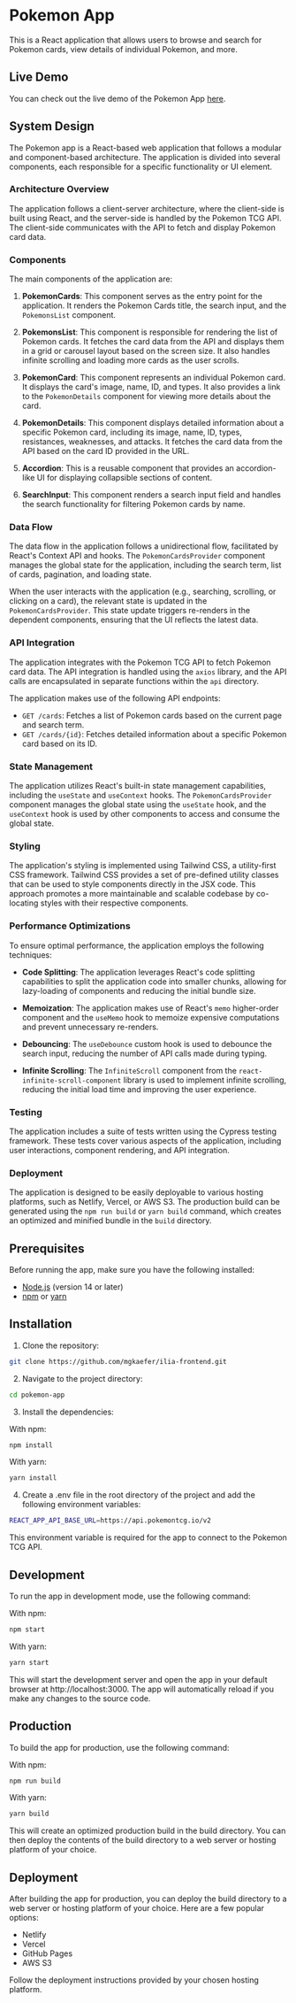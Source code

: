 # Pokemon App

This is a React application that allows users to browse and search for Pokemon cards, view details of individual Pokemon, and more.

## Live Demo

You can check out the live demo of the Pokemon App [here](https://ilia-frontend.vercel.app/).

## System Design

The Pokemon app is a React-based web application that follows a modular and component-based architecture. The application is divided into several components, each responsible for a specific functionality or UI element.

### Architecture Overview

The application follows a client-server architecture, where the client-side is built using React, and the server-side is handled by the Pokemon TCG API. The client-side communicates with the API to fetch and display Pokemon card data.

### Components

The main components of the application are:

1. **PokemonCards**: This component serves as the entry point for the application. It renders the Pokemon Cards title, the search input, and the `PokemonsList` component.

2. **PokemonsList**: This component is responsible for rendering the list of Pokemon cards. It fetches the card data from the API and displays them in a grid or carousel layout based on the screen size. It also handles infinite scrolling and loading more cards as the user scrolls.

3. **PokemonCard**: This component represents an individual Pokemon card. It displays the card's image, name, ID, and types. It also provides a link to the `PokemonDetails` component for viewing more details about the card.

4. **PokemonDetails**: This component displays detailed information about a specific Pokemon card, including its image, name, ID, types, resistances, weaknesses, and attacks. It fetches the card data from the API based on the card ID provided in the URL.

5. **Accordion**: This is a reusable component that provides an accordion-like UI for displaying collapsible sections of content.

6. **SearchInput**: This component renders a search input field and handles the search functionality for filtering Pokemon cards by name.

### Data Flow

The data flow in the application follows a unidirectional flow, facilitated by React's Context API and hooks. The `PokemonCardsProvider` component manages the global state for the application, including the search term, list of cards, pagination, and loading state.

When the user interacts with the application (e.g., searching, scrolling, or clicking on a card), the relevant state is updated in the `PokemonCardsProvider`. This state update triggers re-renders in the dependent components, ensuring that the UI reflects the latest data.

### API Integration

The application integrates with the Pokemon TCG API to fetch Pokemon card data. The API integration is handled using the `axios` library, and the API calls are encapsulated in separate functions within the `api` directory.

The application makes use of the following API endpoints:

- `GET /cards`: Fetches a list of Pokemon cards based on the current page and search term.
- `GET /cards/{id}`: Fetches detailed information about a specific Pokemon card based on its ID.

### State Management

The application utilizes React's built-in state management capabilities, including the `useState` and `useContext` hooks. The `PokemonCardsProvider` component manages the global state using the `useState` hook, and the `useContext` hook is used by other components to access and consume the global state.

### Styling

The application's styling is implemented using Tailwind CSS, a utility-first CSS framework. Tailwind CSS provides a set of pre-defined utility classes that can be used to style components directly in the JSX code. This approach promotes a more maintainable and scalable codebase by co-locating styles with their respective components.

### Performance Optimizations

To ensure optimal performance, the application employs the following techniques:

- **Code Splitting**: The application leverages React's code splitting capabilities to split the application code into smaller chunks, allowing for lazy-loading of components and reducing the initial bundle size.

- **Memoization**: The application makes use of React's `memo` higher-order component and the `useMemo` hook to memoize expensive computations and prevent unnecessary re-renders.

- **Debouncing**: The `useDebounce` custom hook is used to debounce the search input, reducing the number of API calls made during typing.

- **Infinite Scrolling**: The `InfiniteScroll` component from the `react-infinite-scroll-component` library is used to implement infinite scrolling, reducing the initial load time and improving the user experience.

### Testing

The application includes a suite of tests written using the Cypress testing framework. These tests cover various aspects of the application, including user interactions, component rendering, and API integration.

### Deployment

The application is designed to be easily deployable to various hosting platforms, such as Netlify, Vercel, or AWS S3. The production build can be generated using the `npm run build` or `yarn build` command, which creates an optimized and minified bundle in the `build` directory.

## Prerequisites

Before running the app, make sure you have the following installed:

- [Node.js](https://nodejs.org/en/) (version 14 or later)
- [npm](https://www.npmjs.com/) or [yarn](https://yarnpkg.com/)

## Installation

1. Clone the repository:

```bash
git clone https://github.com/mgkaefer/ilia-frontend.git
```

2. Navigate to the project directory:

```bash
cd pokemon-app
```

3. Install the dependencies:

With npm:

```bash
npm install
```

With yarn:

```bash
yarn install
```

4. Create a .env file in the root directory of the project and add the following environment variables:

```bash
REACT_APP_API_BASE_URL=https://api.pokemontcg.io/v2
```

This environment variable is required for the app to connect to the Pokemon TCG API.

## Development

To run the app in development mode, use the following command:

With npm:

```bash
npm start
```

With yarn:

```bash
yarn start
```

This will start the development server and open the app in your default browser at http://localhost:3000. The app will automatically reload if you make any changes to the source code.

## Production

To build the app for production, use the following command:

With npm:

```bash
npm run build
```

With yarn:

```bash
yarn build
```

This will create an optimized production build in the build directory. You can then deploy the contents of the build directory to a web server or hosting platform of your choice.

## Deployment

After building the app for production, you can deploy the build directory to a web server or hosting platform of your choice. Here are a few popular options:

- Netlify
- Vercel
- GitHub Pages
- AWS S3

Follow the deployment instructions provided by your chosen hosting platform.

